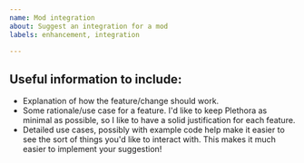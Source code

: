 ```yaml
---
name: Mod integration 
about: Suggest an integration for a mod
labels: enhancement, integration

---
```


<!--
## Before reporting
 - Search for the suggestion here. It's possible someone's suggested it before!
 - In particular, see issue #196 and the 'Mod integration' project.
-->

## Useful information to include:
 - Explanation of how the feature/change should work.
 - Some rationale/use case for a feature. I'd like to keep Plethora as minimal as possible, so I like to have a solid justification for each feature.
 - Detailed use cases, possibly with example code help make it easier to see the sort of things you'd like to interact with. This makes it much easier to implement your suggestion!
